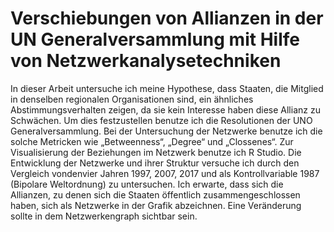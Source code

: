 # Verschiebungen von Allianzen in der UN Generalversammlung mit Hilfe von Netzwerkanalysetechniken

In dieser Arbeit untersuche ich meine Hypothese, dass Staaten, die Mitglied in denselben regionalen  Organisationen  sind,  ein  ähnliches  Abstimmungsverhalten zeigen, da sie kein Interesse haben diese Allianz zu Schwächen. Um dies festzustellen  benutze  ich  die  Resolutionen  der  UNO Generalversammlung. Bei der Untersuchung der Netzwerke benutze ich die solche Metricken wie „Betweenness“, „Degree“ und „Clossenes“. Zur Visualisierung der Beziehungen im Netzwerk benutze ich R Studio.  Die Entwicklung der Netzwerke und  ihrer  Struktur  versuche  ich  durch  den  Vergleich  vondenvier  Jahren 1997, 2007, 2017 und als Kontrollvariable 1987 (Bipolare Weltordnung) zu untersuchen. Ich  erwarte,  dass  sich  die  Allianzen,  zu  denen  sich  die  Staaten  öffentlich zusammengeschlossen haben, sich als Netzwerke in der Grafik abzeichnen. Eine Veränderung sollte in dem Netzwerkengraph sichtbar sein.

